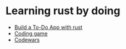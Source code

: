 # Learning rust by doing
- [Build a To-Do App with rust](https://www.freecodecamp.org/news/how-to-build-a-to-do-app-with-rust/)
- [Coding game](https://www.codingame.com)
- [Codewars](https://www.codewars.com/)
